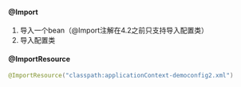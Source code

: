 #### @Import

1. 导入一个bean（@Import注解在4.2之前只支持导入配置类）
2. 导入配置类

#### @ImportResource

```java
@ImportResource("classpath:applicationContext-democonfig2.xml")
```

